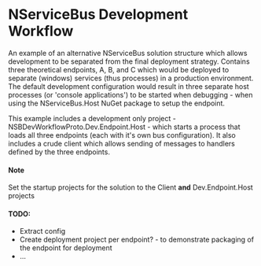 # NServiceBus Development Workflow

An example of an alternative NServiceBus solution structure which allows development to be separated from the final deployment strategy. Contains three theoretical endpoints, A, B, and C which would be deployed to separate (windows) services (thus processes) in a production environment. The default development configuration would result in three separate host processes (or 'console applications') to be started when debugging - when using the NServiceBus.Host NuGet package to setup the endpoint.

This example includes a development only project - NSBDevWorkflowProto.Dev.Endpoint.Host - which starts a process that loads all three endpoints (each with it's own bus configuration). It also includes a crude client which allows sending of messages to handlers defined by the three endpoints.

#### Note
Set the startup projects for the solution to the Client **and** Dev.Endpoint.Host projects

#### TODO:
 * Extract config
 * Create deployment project per endpoint? - to demonstrate packaging of the endpoint for deployment
 * ... 
